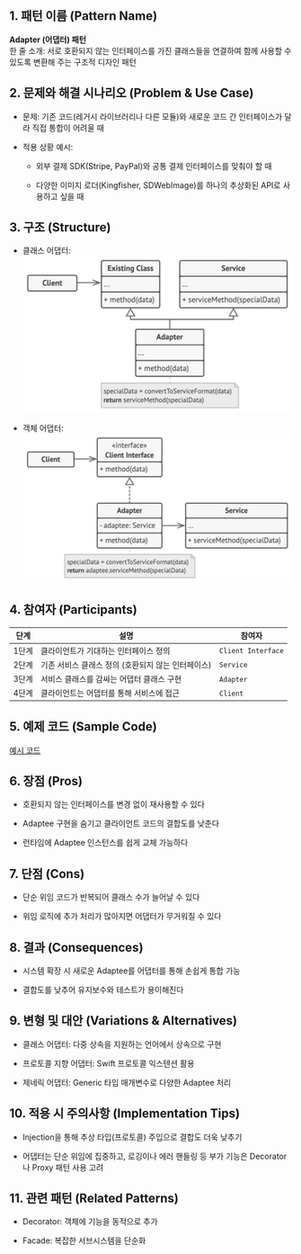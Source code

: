 <!-- pattern_name: Adapter -->

## 1. 패턴 이름 (Pattern Name)

**Adapter (어댑터) 패턴**  
한 줄 소개: 서로 호환되지 않는 인터페이스를 가진 클래스들을 연결하여 함께 사용할 수 있도록 변환해 주는 구조적 디자인 패턴

## 2. 문제와 해결 시나리오 (Problem & Use Case)

-   문제: 기존 코드(레거시 라이브러리나 다른 모듈)와 새로운 코드 간 인터페이스가 달라 직접 통합이 어려울 때
    
-   적용 상황 예시:
    
    -   외부 결제 SDK(Stripe, PayPal)와 공통 결제 인터페이스를 맞춰야 할 때
        
    -   다양한 이미지 로더(Kingfisher, SDWebImage)를 하나의 추상화된 API로 사용하고 싶을 때
        

## 3. 구조 (Structure)

-   클래스 어댑터:
    ![클래스 어댑터 구조](https://github.com/hyunwook13/Pattern/blob/main/assets/class_adapter.jpeg)


-   객체 어댑터:
    ![객체 어댑터 구조](https://github.com/hyunwook13/Pattern/blob/main/assets/object_adapter.jpeg)

    

## 4. 참여자 (Participants)

| 단계 | 설명 | 참여자 |
|------|------|--------|
| 1단계 | 클라이언트가 기대하는 인터페이스 정의 | `Client Interface` |
| 2단계 | 기존 서비스 클래스 정의 (호환되지 않는 인터페이스) | `Service` |
| 3단계 | 서비스 클래스를 감싸는 어댑터 클래스 구현 | `Adapter` |
| 4단계 | 클라이언트는 어댑터를 통해 서비스에 접근 | `Client` |

## 5. 예제 코드 (Sample Code)
[예시 코드](https://github.com/hyunwook13/Pattern/tree/main/Example/Adapter "예시 코드") 

## 6. 장점 (Pros)

-   호환되지 않는 인터페이스를 변경 없이 재사용할 수 있다
    
-   Adaptee 구현을 숨기고 클라이언트 코드의 결합도를 낮춘다
    
-   런타임에 Adaptee 인스턴스를 쉽게 교체 가능하다
    

## 7. 단점 (Cons)

-   단순 위임 코드가 반복되어 클래스 수가 늘어날 수 있다
    
-   위임 로직에 추가 처리가 많아지면 어댑터가 무거워질 수 있다
    

## 8. 결과 (Consequences)

-   시스템 확장 시 새로운 Adaptee를 어댑터를 통해 손쉽게 통합 가능
    
-   결합도를 낮추어 유지보수와 테스트가 용이해진다
    

## 9. 변형 및 대안 (Variations & Alternatives)

-   클래스 어댑터: 다중 상속을 지원하는 언어에서 상속으로 구현
    
-   프로토콜 지향 어댑터: Swift 프로토콜 익스텐션 활용
    
-   제네릭 어댑터: Generic 타입 매개변수로 다양한 Adaptee 처리
    

## 10. 적용 시 주의사항 (Implementation Tips)

-   Injection을 통해 추상 타입(프로토콜) 주입으로 결합도 더욱 낮추기
    
-   어댑터는 단순 위임에 집중하고, 로깅이나 에러 핸들링 등 부가 기능은 Decorator나 Proxy 패턴 사용 고려
    

## 11. 관련 패턴 (Related Patterns)

-   Decorator: 객체에 기능을 동적으로 추가
    
-   Facade: 복잡한 서브시스템을 단순화
